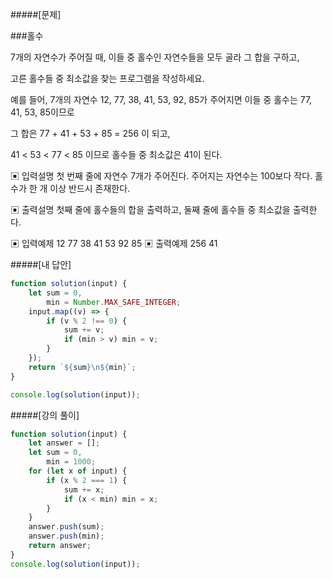 #####[문제]

###홀수

7개의 자연수가 주어질 때, 이들 중 홀수인 자연수들을 모두 골라 그 합을 구하고,

고른 홀수들 중 최소값을 찾는 프로그램을 작성하세요.

예를 들어, 7개의 자연수 12, 77, 38, 41, 53, 92, 85가 주어지면 이들 중 홀수는 77, 41, 53, 85이므로

그 합은 77 + 41 + 53 + 85 = 256 이 되고,

41 < 53 < 77 < 85 이므로 홀수들 중 최소값은 41이 된다.

▣ 입력설명
첫 번째 줄에 자연수 7개가 주어진다. 주어지는 자연수는 100보다 작다. 홀수가 한 개 이상 반드시 존재한다.

▣ 출력설명
첫째 줄에 홀수들의 합을 출력하고, 둘째 줄에 홀수들 중 최소값을 출력한다.

▣ 입력예제
12 77 38 41 53 92 85
▣ 출력예제
256
41

#####[내 답안]

```js
function solution(input) {
    let sum = 0,
        min = Number.MAX_SAFE_INTEGER;
    input.map((v) => {
        if (v % 2 !== 0) {
            sum += v;
            if (min > v) min = v;
        }
    });
    return `${sum}\n${min}`;
}

console.log(solution(input));
```

#####[강의 풀이]

```js
function solution(input) {
    let answer = [];
    let sum = 0,
        min = 1000;
    for (let x of input) {
        if (x % 2 === 1) {
            sum += x;
            if (x < min) min = x;
        }
    }
    answer.push(sum);
    answer.push(min);
    return answer;
}
console.log(solution(input));
```
